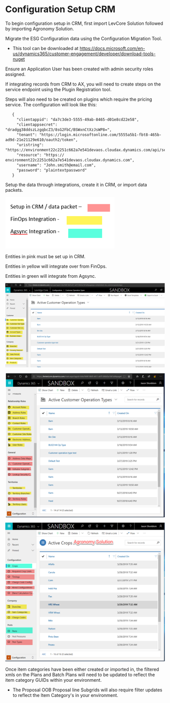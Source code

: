 ﻿
# Configuration Setup CRM
To begin configuration setup in CRM, first 
import LevCore Solution followed by importing
Agronomy Solution.

Migrate the ESG Configuration data using the Configuration Migration Tool.
   - This tool can be downloaded at https://docs.microsoft.com/en-us/dynamics365/customer-engagement/developer/download-tools-nuget

Ensure an Application User has been created with admin 
security roles assigned. 

If integrating records from CRM to AX, you will need to 
create steps on the service endpoint using the Plugin
 Registration tool.

Steps will also need to be created on plugins which 
require the pricing service. The configuration will 
look like this:
```
   {
     "clientappid": "da7c3de3-5555-49ab-8465-d01e8cd22e58",
     "clientappsecret": "dradgg38ddszLzgqbcZ3/8sG2FbC/BSWxnCtXzJsWP8=",
     "tenant": "https://login.microsoftonline.com/5555a5b1-fbt8-465b-ad9d-21e21129e610/oauth2/token",
     "uristring": "https://environment22c2251c662a7e541devaos.cloudax.dynamics.com/api/services/LevPricingServices/PricingService/getPricing",
     "resource": "https:// environment22c2251c662a7e541devaos.cloudax.dynamics.com",
     "username": "John.smith@email.com",
     "password": "plaintextpassword"
   }
```

Setup the data through integrations, create it in CRM, 
or import data packets.

![2.1](./assets/images/2.1.png)

Entities in pink must be set up in CRM.

Entities in yellow will integrate over from FinOps. 

Entities in green will integrate from Agsync.

![2.2](./assets/images/2.2.png)

![2.3](./assets/images/2.3.png)

![2.4](./assets/images/2.4.png)

Once item categories have been either created or 
imported in, the filtered xmls on the Plans and 
Batch Plans will need to be updated to reflect the 
item category GUIDs within your environment.  
 
- The Proposal OOB Proposal line Subgrids will also require filter updates to reflect the Item Category's in your environment.